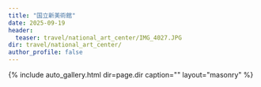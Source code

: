 ```yaml
---
title: "国立新美術館"
date: 2025-09-19
header:
  teaser: travel/national_art_center/IMG_4027.JPG
dir: travel/national_art_center/
author_profile: false
---
```



{% include auto_gallery.html dir=page.dir caption="" layout="masonry" %}
